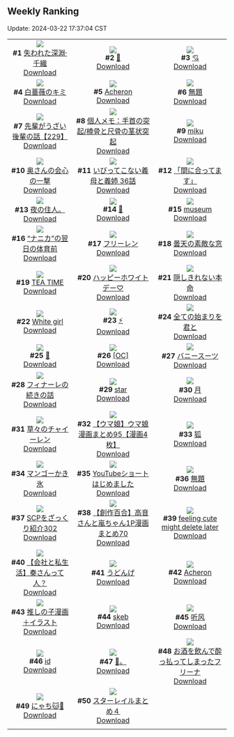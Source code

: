 ## Weekly Ranking
Update: 2024-03-22 17:37:04 CST

|      |      |      |
| :----: | :----: | :----: |
| ![](https://i.pixiv.re/c/240x480/img-master/img/2024/03/16/00/00/33/116951729_p0_master1200.jpg)<br>**#1** [失われた深淵·千織](https://www.pixiv.net/artworks/116951729)<br>[Download](https://i.pixiv.re/img-original/img/2024/03/16/00/00/33/116951729_p0.jpg) | ![](https://i.pixiv.re/c/240x480/img-master/img/2024/03/15/00/00/25/116922870_p0_master1200.jpg)<br>**#2** [🖤](https://www.pixiv.net/artworks/116922870)<br>[Download](https://i.pixiv.re/img-original/img/2024/03/15/00/00/25/116922870_p0.jpg) | ![](https://i.pixiv.re/c/240x480/img-master/img/2024/03/15/01/34/10/116925938_p0_master1200.jpg)<br>**#3** [💘](https://www.pixiv.net/artworks/116925938)<br>[Download](https://i.pixiv.re/img-original/img/2024/03/15/01/34/10/116925938_p0.png) |
| ![](https://i.pixiv.re/c/240x480/img-master/img/2024/03/16/00/00/30/116951718_p0_master1200.jpg)<br>**#4** [白薔薇のキミ](https://www.pixiv.net/artworks/116951718)<br>[Download](https://i.pixiv.re/img-original/img/2024/03/16/00/00/30/116951718_p0.png) | ![](https://i.pixiv.re/c/240x480/img-master/img/2024/03/16/20/37/54/116976232_p0_master1200.jpg)<br>**#5** [Acheron](https://www.pixiv.net/artworks/116976232)<br>[Download](https://i.pixiv.re/img-original/img/2024/03/16/20/37/54/116976232_p0.png) | ![](https://i.pixiv.re/c/240x480/img-master/img/2024/03/17/07/03/34/116990705_p0_master1200.jpg)<br>**#6** [無題](https://www.pixiv.net/artworks/116990705)<br>[Download](https://i.pixiv.re/img-original/img/2024/03/17/07/03/34/116990705_p0.png) |
| ![](https://i.pixiv.re/c/240x480/img-master/img/2024/03/15/19/00/24/116941542_p0_master1200.jpg)<br>**#7** [先輩がうざい後輩の話【229】](https://www.pixiv.net/artworks/116941542)<br>[Download](https://i.pixiv.re/img-original/img/2024/03/15/19/00/24/116941542_p0.png) | ![](https://i.pixiv.re/c/240x480/img-master/img/2024/03/16/06/00/08/116958335_p0_master1200.jpg)<br>**#8** [個人メモ：手首の突起/橈骨と尺骨の茎状突起](https://www.pixiv.net/artworks/116958335)<br>[Download](https://i.pixiv.re/img-original/img/2024/03/16/06/00/08/116958335_p0.jpg) | ![](https://i.pixiv.re/c/240x480/img-master/img/2024/03/16/00/02/06/116951929_p0_master1200.jpg)<br>**#9** [miku](https://www.pixiv.net/artworks/116951929)<br>[Download](https://i.pixiv.re/img-original/img/2024/03/16/00/02/06/116951929_p0.jpg) |
| ![](https://i.pixiv.re/c/240x480/img-master/img/2024/03/16/00/01/58/116951916_p0_master1200.jpg)<br>**#10** [奥さんの会心の一撃](https://www.pixiv.net/artworks/116951916)<br>[Download](https://i.pixiv.re/img-original/img/2024/03/16/00/01/58/116951916_p0.jpg) | ![](https://i.pixiv.re/c/240x480/img-master/img/2024/03/16/00/00/14/116951625_p0_master1200.jpg)<br>**#11** [いびってこない義母と義姉  36話](https://www.pixiv.net/artworks/116951625)<br>[Download](https://i.pixiv.re/img-original/img/2024/03/16/00/00/14/116951625_p0.jpg) | ![](https://i.pixiv.re/c/240x480/img-master/img/2024/03/17/22/29/24/117013454_p0_master1200.jpg)<br>**#12** [「間に合ってます」](https://www.pixiv.net/artworks/117013454)<br>[Download](https://i.pixiv.re/img-original/img/2024/03/17/22/29/24/117013454_p0.jpg) |
| ![](https://i.pixiv.re/c/240x480/img-master/img/2024/03/16/15/41/23/116968393_p0_master1200.jpg)<br>**#13** [夜の住人。](https://www.pixiv.net/artworks/116968393)<br>[Download](https://i.pixiv.re/img-original/img/2024/03/16/15/41/23/116968393_p0.jpg) | ![](https://i.pixiv.re/c/240x480/img-master/img/2024/03/15/03/33/13/116927870_p0_master1200.jpg)<br>**#14** [🖤](https://www.pixiv.net/artworks/116927870)<br>[Download](https://i.pixiv.re/img-original/img/2024/03/15/03/33/13/116927870_p0.jpg) | ![](https://i.pixiv.re/c/240x480/img-master/img/2024/03/17/18/48/42/116973372_p0_master1200.jpg)<br>**#15** [museum](https://www.pixiv.net/artworks/116973372)<br>[Download](https://i.pixiv.re/img-original/img/2024/03/17/18/48/42/116973372_p0.jpg) |
| ![](https://i.pixiv.re/c/240x480/img-master/img/2024/03/15/00/32/56/116924301_p0_master1200.jpg)<br>**#16** [“ナニカ”の翌日の体育前](https://www.pixiv.net/artworks/116924301)<br>[Download](https://i.pixiv.re/img-original/img/2024/03/15/00/32/56/116924301_p0.jpg) | ![](https://i.pixiv.re/c/240x480/img-master/img/2024/03/16/00/00/31/116951719_p0_master1200.jpg)<br>**#17** [フリーレン](https://www.pixiv.net/artworks/116951719)<br>[Download](https://i.pixiv.re/img-original/img/2024/03/16/00/00/31/116951719_p0.jpg) | ![](https://i.pixiv.re/c/240x480/img-master/img/2024/03/15/07/30/02/116930263_p0_master1200.jpg)<br>**#18** [曇天の素敵な窓](https://www.pixiv.net/artworks/116930263)<br>[Download](https://i.pixiv.re/img-original/img/2024/03/15/07/30/02/116930263_p0.jpg) |
| ![](https://i.pixiv.re/c/240x480/img-master/img/2024/03/16/01/33/53/116954812_p0_master1200.jpg)<br>**#19** [TEA TIME](https://www.pixiv.net/artworks/116954812)<br>[Download](https://i.pixiv.re/img-original/img/2024/03/16/01/33/53/116954812_p0.jpg) | ![](https://i.pixiv.re/c/240x480/img-master/img/2024/03/15/18/30/17/116940681_p0_master1200.jpg)<br>**#20** [ハッピーホワイトデー♡](https://www.pixiv.net/artworks/116940681)<br>[Download](https://i.pixiv.re/img-original/img/2024/03/15/18/30/17/116940681_p0.png) | ![](https://i.pixiv.re/c/240x480/img-master/img/2024/03/16/18/45/37/116972922_p0_master1200.jpg)<br>**#21** [隠しきれない本命](https://www.pixiv.net/artworks/116972922)<br>[Download](https://i.pixiv.re/img-original/img/2024/03/16/18/45/37/116972922_p0.png) |
| ![](https://i.pixiv.re/c/240x480/img-master/img/2024/03/16/10/00/01/116961522_p0_master1200.jpg)<br>**#22** [White girl](https://www.pixiv.net/artworks/116961522)<br>[Download](https://i.pixiv.re/img-original/img/2024/03/16/10/00/01/116961522_p0.png) | ![](https://i.pixiv.re/c/240x480/img-master/img/2024/03/17/19/44/49/117007434_p0_master1200.jpg)<br>**#23** [⚡](https://www.pixiv.net/artworks/117007434)<br>[Download](https://i.pixiv.re/img-original/img/2024/03/17/19/44/49/117007434_p0.jpg) | ![](https://i.pixiv.re/c/240x480/img-master/img/2024/03/15/07/18/49/116930136_p0_master1200.jpg)<br>**#24** [全ての始まりを君と](https://www.pixiv.net/artworks/116930136)<br>[Download](https://i.pixiv.re/img-original/img/2024/03/15/07/18/49/116930136_p0.png) |
| ![](https://i.pixiv.re/c/240x480/img-master/img/2024/03/15/00/00/24/116922866_p0_master1200.jpg)<br>**#25** [🖤](https://www.pixiv.net/artworks/116922866)<br>[Download](https://i.pixiv.re/img-original/img/2024/03/15/00/00/24/116922866_p0.jpg) | ![](https://i.pixiv.re/c/240x480/img-master/img/2024/03/16/00/00/28/116951708_p0_master1200.jpg)<br>**#26** [[OC]](https://www.pixiv.net/artworks/116951708)<br>[Download](https://i.pixiv.re/img-original/img/2024/03/16/00/00/28/116951708_p0.jpg) | ![](https://i.pixiv.re/c/240x480/img-master/img/2024/03/16/20/30/26/116976005_p0_master1200.jpg)<br>**#27** [バニースーツ](https://www.pixiv.net/artworks/116976005)<br>[Download](https://i.pixiv.re/img-original/img/2024/03/16/20/30/26/116976005_p0.png) |
| ![](https://i.pixiv.re/c/240x480/img-master/img/2024/03/16/19/39/06/116974437_p0_master1200.jpg)<br>**#28** [フィナーレの続きの話](https://www.pixiv.net/artworks/116974437)<br>[Download](https://i.pixiv.re/img-original/img/2024/03/16/19/39/06/116974437_p0.png) | ![](https://i.pixiv.re/c/240x480/img-master/img/2024/03/16/21/20/05/116977670_p0_master1200.jpg)<br>**#29** [star](https://www.pixiv.net/artworks/116977670)<br>[Download](https://i.pixiv.re/img-original/img/2024/03/16/21/20/05/116977670_p0.jpg) | ![](https://i.pixiv.re/c/240x480/img-master/img/2024/03/16/12/06/34/116963932_p0_master1200.jpg)<br>**#30** [月](https://www.pixiv.net/artworks/116963932)<br>[Download](https://i.pixiv.re/img-original/img/2024/03/16/12/06/34/116963932_p0.jpg) |
| ![](https://i.pixiv.re/c/240x480/img-master/img/2024/03/16/17/28/23/116970772_p0_master1200.jpg)<br>**#31** [草々のチャイーレン](https://www.pixiv.net/artworks/116970772)<br>[Download](https://i.pixiv.re/img-original/img/2024/03/16/17/28/23/116970772_p0.jpg) | ![](https://i.pixiv.re/c/240x480/img-master/img/2024/03/15/00/01/25/116923060_p0_master1200.jpg)<br>**#32** [【ウマ娘】ウマ娘漫画まとめ95【漫画4枚】](https://www.pixiv.net/artworks/116923060)<br>[Download](https://i.pixiv.re/img-original/img/2024/03/15/00/01/25/116923060_p0.jpg) | ![](https://i.pixiv.re/c/240x480/img-master/img/2024/03/15/10/45/35/116932755_p0_master1200.jpg)<br>**#33** [狐](https://www.pixiv.net/artworks/116932755)<br>[Download](https://i.pixiv.re/img-original/img/2024/03/15/10/45/35/116932755_p0.png) |
| ![](https://i.pixiv.re/c/240x480/img-master/img/2024/03/15/18/56/39/116941393_p0_master1200.jpg)<br>**#34** [マンゴーかき氷](https://www.pixiv.net/artworks/116941393)<br>[Download](https://i.pixiv.re/img-original/img/2024/03/15/18/56/39/116941393_p0.png) | ![](https://i.pixiv.re/c/240x480/img-master/img/2024/03/16/12/06/41/116963934_p0_master1200.jpg)<br>**#35** [YouTubeショートはじめました](https://www.pixiv.net/artworks/116963934)<br>[Download](https://i.pixiv.re/img-original/img/2024/03/16/12/06/41/116963934_p0.png) | ![](https://i.pixiv.re/c/240x480/img-master/img/2024/03/15/11/33/46/116933413_p0_master1200.jpg)<br>**#36** [無題](https://www.pixiv.net/artworks/116933413)<br>[Download](https://i.pixiv.re/img-original/img/2024/03/15/11/33/46/116933413_p0.jpg) |
| ![](https://i.pixiv.re/c/240x480/img-master/img/2024/03/16/21/00/35/116976981_p0_master1200.jpg)<br>**#37** [SCPをざっくり紹介302](https://www.pixiv.net/artworks/116976981)<br>[Download](https://i.pixiv.re/img-original/img/2024/03/16/21/00/35/116976981_p0.jpg) | ![](https://i.pixiv.re/c/240x480/img-master/img/2024/03/16/00/02/00/116951921_p0_master1200.jpg)<br>**#38** [【創作百合】高音さんと嵐ちゃん1P漫画まとめ70](https://www.pixiv.net/artworks/116951921)<br>[Download](https://i.pixiv.re/img-original/img/2024/03/16/00/02/00/116951921_p0.jpg) | ![](https://i.pixiv.re/c/240x480/img-master/img/2024/03/16/10/53/25/116962444_p0_master1200.jpg)<br>**#39** [feeling cute might delete later](https://www.pixiv.net/artworks/116962444)<br>[Download](https://i.pixiv.re/img-original/img/2024/03/16/10/53/25/116962444_p0.jpg) |
| ![](https://i.pixiv.re/c/240x480/img-master/img/2024/03/15/12/00/13/116933845_p0_master1200.jpg)<br>**#40** [【会社と私生活】奏さんって人？](https://www.pixiv.net/artworks/116933845)<br>[Download](https://i.pixiv.re/img-original/img/2024/03/15/12/00/13/116933845_p0.jpg) | ![](https://i.pixiv.re/c/240x480/img-master/img/2024/03/16/01/35/44/116954854_p0_master1200.jpg)<br>**#41** [うどんげ](https://www.pixiv.net/artworks/116954854)<br>[Download](https://i.pixiv.re/img-original/img/2024/03/16/01/35/44/116954854_p0.jpg) | ![](https://i.pixiv.re/c/240x480/img-master/img/2024/03/16/22/56/55/116981046_p0_master1200.jpg)<br>**#42** [Acheron](https://www.pixiv.net/artworks/116981046)<br>[Download](https://i.pixiv.re/img-original/img/2024/03/16/22/56/55/116981046_p0.jpg) |
| ![](https://i.pixiv.re/c/240x480/img-master/img/2024/03/16/23/59/28/116983068_p0_master1200.jpg)<br>**#43** [推しの子漫画＋イラスト](https://www.pixiv.net/artworks/116983068)<br>[Download](https://i.pixiv.re/img-original/img/2024/03/16/23/59/28/116983068_p0.jpg) | ![](https://i.pixiv.re/c/240x480/img-master/img/2024/03/16/14/18/31/116966662_p0_master1200.jpg)<br>**#44** [skeb](https://www.pixiv.net/artworks/116966662)<br>[Download](https://i.pixiv.re/img-original/img/2024/03/16/14/18/31/116966662_p0.png) | ![](https://i.pixiv.re/c/240x480/img-master/img/2024/03/15/00/00/13/116922817_p0_master1200.jpg)<br>**#45** [听风](https://www.pixiv.net/artworks/116922817)<br>[Download](https://i.pixiv.re/img-original/img/2024/03/15/00/00/13/116922817_p0.png) |
| ![](https://i.pixiv.re/c/240x480/img-master/img/2024/03/16/18/48/01/116972982_p0_master1200.jpg)<br>**#46** [id](https://www.pixiv.net/artworks/116972982)<br>[Download](https://i.pixiv.re/img-original/img/2024/03/16/18/48/01/116972982_p0.jpg) | ![](https://i.pixiv.re/c/240x480/img-master/img/2024/03/15/18/40/47/116941012_p0_master1200.jpg)<br>**#47** [🌸。](https://www.pixiv.net/artworks/116941012)<br>[Download](https://i.pixiv.re/img-original/img/2024/03/15/18/40/47/116941012_p0.jpg) | ![](https://i.pixiv.re/c/240x480/img-master/img/2024/03/15/17/06/40/116938688_p0_master1200.jpg)<br>**#48** [お酒を飲んで酔っ払ってしまったフリーナ](https://www.pixiv.net/artworks/116938688)<br>[Download](https://i.pixiv.re/img-original/img/2024/03/15/17/06/40/116938688_p0.jpg) |
| ![](https://i.pixiv.re/c/240x480/img-master/img/2024/03/16/22/26/47/116980024_p0_master1200.jpg)<br>**#49** [にゃち🐱🖤](https://www.pixiv.net/artworks/116980024)<br>[Download](https://i.pixiv.re/img-original/img/2024/03/16/22/26/47/116980024_p0.jpg) | ![](https://i.pixiv.re/c/240x480/img-master/img/2024/03/16/18/54/09/116973118_p0_master1200.jpg)<br>**#50** [スターレイルまとめ４](https://www.pixiv.net/artworks/116973118)<br>[Download](https://i.pixiv.re/img-original/img/2024/03/16/18/54/09/116973118_p0.png) |
|      |
